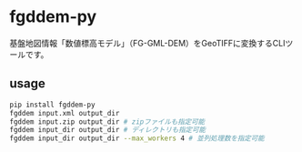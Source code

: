 # fgddem-py

基盤地図情報「数値標高モデル」（FG-GML-DEM）をGeoTIFFに変換するCLIツールです。

## usage

```sh
pip install fgddem-py
fgddem input.xml output_dir
fgddem input.zip output_dir # zipファイルも指定可能
fgddem input_dir output_dir # ディレクトリも指定可能
fgddem input_dir output_dir --max_workers 4 # 並列処理数を指定可能
```
